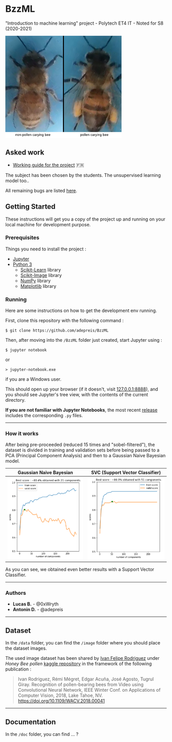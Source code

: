 # BzzML

"Introduction to machine learning" project - Polytech ET4 IT - Noted for S8 (2020-2021)

![Illustration : application preview](./doc/pollenCaracterization.jpg)

## Asked work

- [Working guide for the project](./doc/guide-projet.pdf) :fr:

The subject has been chosen by the students. The unsupervised learning model too..

All remaining bugs are listed [here](https://github.com/adepreis/BzzML/issues).

## Getting Started

These instructions will get you a copy of the project up and running on your local machine for development purpose.

### Prerequisites

Things you need to install the project :

- [Jupyter](https://jupyter.org)
- [Python 3](https://www.python.org/downloads)
	- [Scikit-Learn](http://scikit-learn.org) library
	- [Scikit-Image](https://scikit-image.org) library
	- [NumPy](http://numpy.org) library
	- [Matplotlib](http://matplotlib.org) library
	<!--
	- [PIL](https://pypi.org/project/Pillow) library 
	??? -->

### Running

Here are some instructions on how to get the development env running.

First, clone this repository with the following command :

	$ git clone https://github.com/adepreis/BzzML

Then, after moving into the `/BzzML` folder just created, start Jupyter using :

	$ jupyter notebook

or 

	> jupyter-notebook.exe

if you are a Windows user.

This should open up your browser (if it doesn't, visit [127.0.0.1:8888](http://127.0.0.1:8888/tree)), and you should see Jupyter's tree view, with the contents of the current directory.

**If you are not familiar with Jupyter Notebooks**, the most recent [release](https://github.com/adepreis/BzzML/releases) includes the corresponding `.py` files.

---

### How it works

After being pre-proceeded (reduced 15 times and "sobel-filtered"), the dataset is divided in training and validation sets before being passed to a PCA (Principal Component Analysis) and then to a Gaussian Naive Bayesian model.

|   Gaussian Naive Bayesian	  	| SVC (Support Vector Classifier) |
|:-------------------------------------:|:-------------------------------:|
| ![ScoreGausNB](./doc/ScoreGausNB.png) | ![ScoreSVC](./doc/ScoreSVC.png) |

As you can see, we obtained even better results with a Support Vector Classifier.

---

### Authors

* **Lucas B.** - @0xWryth
* **Antonin D.** - @adepreis

---

## Dataset

In the `/data` folder, you can find the `/image` folder where you should place the dataset images. <!-- I guess we are not allowed to share the dataset (requires a Kaggle account to be downloaded) and should ask the user to download it by itself. -->

The used image dataset has been shared by [Ivan Felipe Rodriguez](kaggle.com/ivanfel) under _Honey Bee pollen_ [kaggle repository](https://www.kaggle.com/ivanfel/honey-bee-pollen) in the framework of the following publication :

<!-- If you publish work based on this dataset, please cite the following publication: -->

> Ivan Rodriguez, Rémi Mégret, Edgar Acuña, José Agosto, Tugrul Giray. Recognition of pollen-bearing bees from Video using Convolutional Neural Network, IEEE Winter Conf. on Applications of Computer Vision, 2018, Lake Tahoe, NV. https://doi.org/10.1109/WACV.2018.00041

---

## Documentation

In the `/doc` folder, you can find ... <!-- a brief [report](./doc/report.pdf) that explains the design choices and contains screenshots... --> ?